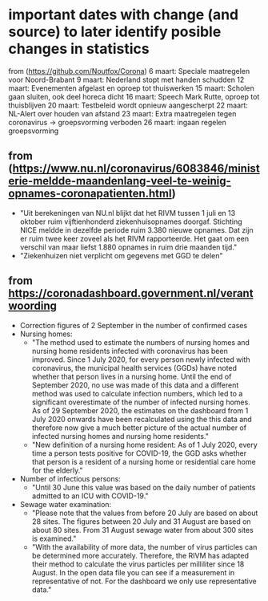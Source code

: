 # important dates with change (and source) to later identify posible changes in statistics

from (https://github.com/Noutfox/Corona)
6 maart: Speciale maatregelen voor Noord-Brabant
9 maart: Nederland stopt met handen schudden
12 maart: Evenementen afgelast en oproep tot thuiswerken
15 maart: Scholen gaan sluiten, ook deel horeca dicht
16 maart: Speech Mark Rutte, oproep tot thuisblijven
20 maart: Testbeleid wordt opnieuw aangescherpt
22 maart: NL-Alert over houden van afstand
23 maart: Extra maatregelen tegen coronavirus -> groepsvorming verboden
26 maart: ingaan regelen groepsvorming

## from (https://www.nu.nl/coronavirus/6083846/ministerie-meldde-maandenlang-veel-te-weinig-opnames-coronapatienten.html)
- "Uit berekeningen van NU.nl blijkt dat het RIVM tussen 1 juli en 13 oktober ruim vijftienhonderd ziekenhuisopnames doorgaf. Stichting NICE meldde in dezelfde periode ruim 3.380 nieuwe opnames. Dat zijn er ruim twee keer zoveel als het RIVM rapporteerde. Het gaat om een verschil van maar liefst 1.880 opnames in ruim drie maanden tijd."
- "Ziekenhuizen niet verplicht om gegevens met GGD te delen"

## from https://coronadashboard.government.nl/verantwoording
- Correction figures of 2 September in the number of confirmed cases
- Nursing homes:
  - "The method used to estimate the numbers of nursing homes and nursing home residents infected with coronavirus has been improved. Since 1 July 2020, for every person newly infected with coronavirus, the municipal health services (GGDs) have noted whether that person lives in a nursing home. Until the end of September 2020, no use was made of this data and a different method was used to calculate infection numbers, which led to a significant overestimate of the number of infected nursing homes. As of 29 September 2020, the estimates on the dashboard from 1 July 2020 onwards have been recalculated using the this data and therefore now give a much better picture of the actual number of infected nursing homes and nursing home residents."
  - "New definition of a nursing home resident: As of 1 July 2020, every time a person tests positive for COVID-19, the GGD asks whether that person is a resident of a nursing home or residential care home for the elderly."
- Number of infectious persons:
  - "Until 30 June this value was based on the daily number of patients admitted to an ICU with COVID-19."
- Sewage water examination:
  - "Please note that the values from before 20 July are based on about 28 sites. The figures between 20 July and 31 August are based on about 80 sites. From 31 August sewage water from about 300 sites is examined."
  - "With the availability of more data, the number of virus particles can be determined more accurately. Therefore, the RIVM has adapted their method to calculate the virus particles per milliliter since 18 August. In the open data file you can see if a measurement in representative of not. For the dashboard we only use representative data."






